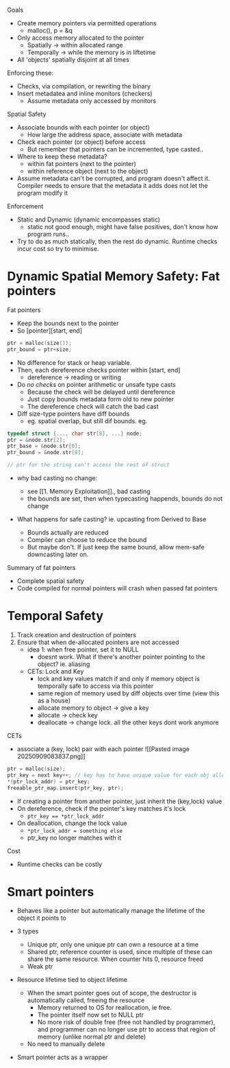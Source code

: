 
Goals
- Create memory pointers via permitted operations
	- malloc(), p = &q
- Only access memory allocated to the pointer
	- Spatially -> within allocated range
	- Temporally -> while the memory is in liftetime
- All 'objects' spatially disjoint at all times

Enforcing these:
- Checks, via compilation, or rewriting the binary
- Insert metadatea and inline monitors (checkers)
	- Assume metadata only accessed by monitors

Spatial Safety
- Associate bounds with each pointer (or object)
	- How large the address space, associate with metadata
- Check each pointer (or object) before access
	- But remember that pointers can be incremented, type casted..
- Where to keep these metadata?
	- within fat pointers (next to the pointer)
	- within reference object (next to the object)
- Assume metadata can't be corrupted, and program doesn't affect it. Compiler needs to ensure that the metadata it adds does not let the program modify it

Enforcement
- Static and Dynamic (dynamic encompasses static)
	- static not good enough, might have false positives, don't know how program runs..
- Try to do as much statically, then the rest do dynamic. Runtime checks incur cost so try to minimise.

# Dynamic Spatial Memory Safety: Fat pointers

Fat pointers
- Keep the bounds next to the pointer
- So \[pointer]\[start, end]

```c
ptr = malloc(size());
ptr_bound = ptr+size;
```
- No difference for stack or heap variable.
- Then, each dereference checks pointer within \[start, end]
	- dereference -> reading or writing
- Do *no checks* on pointer arithmetic or unsafe type casts
	- Because the check will be delayed until dereference
	- Just copy bounds metadata form old to new pointer
	- The dereference check will catch the bad cast
- Diff size-type pointers have diff bounds
	- eg. spatial overlap, but still dif bounds. eg.
```c
typedef struct {..., char str[8], ...} node;
ptr = &node.str[2];
ptr_base = &node.str[0];
ptr_bound = &node.str[8];

// ptr for the string can't access the rest of struct
```

- why bad casting no change:
	- see [[1. Memory Exploitation]]., bad casting
	- the bounds are set, then when typecasting happends, bounds do not change

- What happens for safe casting? ie. upcasting from Derived to Base
	- Bounds actually are reduced
	- Compiler can choose to reduce the bound
	- But maybe don't. If just keep the same bound, allow mem-safe downcasting later on.

Summary of fat pointers
- Complete spatial safety
- Code compiled for normal pointers will crash when passed fat pointers

# Temporal Safety

1. Track creation and destruction of pointers
2. Ensure that when de-allocated pointers are not accessed
	- idea 1: when free pointer, set it to NULL
		- doesnt work. What if there's another pointer pointing to the object? ie. aliasing
	- CETs: Lock and Key
		- lock and key values match if and only if memory object is temporally safe to access via this pointer
		- same region of memory used by diff objects over time (view this as a house)
		- allocate memory to object -> give a key
		- allocate -> check key
		- deallocate -> change lock. all the other keys dont work anymore

CETs
- associate a (key, lock) pair with each pointer
![[Pasted image 20250909083837.png]]
```c
ptr = malloc(size);
ptr_key = next key++; // key has to have unique value for each obj allocated
*(ptr_lock_addr) = ptr_key; 
freeable_ptr_map.insert(ptr_key, ptr);
```

- If creating a pointer from another pointer, just inherit the (key,lock) value
- On dereference, check if the pointer's key matches it's lock
	- `ptr_key == *ptr_lock_addr`
- On deallocation, change the lock value
	- `*ptr_lock_addr = something else`
	- ptr_key no longer matches with it

Cost
- Runtime checks can be costly


# Smart pointers
- Behaves like a pointer but automatically manage the lifetime of the object it points to
- 3 types
	- Unique ptr, only one unique ptr can own a resource at a time
	- Shared ptr, reference counter is used, since multiple of these can share the same resource. When counter hits 0, resource freed
	- Weak ptr
- Resource lifetime tied to object lifetime
	- When the smart pointer goes out of scope, the destructor is automatically called, freeing the resource
		- Memory returned to OS for reallocation, ie free.
		- The pointer itself now set to NULL ptr
		- No more risk of double free (free not handled by programmer), and programmer can no longer use ptr to access that region of memory (unlike normal ptr and delete)
	- No need to manually delete

- Smart pointer acts as a wrapper
